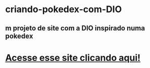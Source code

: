 # criando-pokedex-com-DIO

## m projeto de site com a DIO inspirado numa pokedex

# [Acesse esse site clicando aqui!](https://gabrielrga.github.io/criando-pokedex-com-DIO/)

